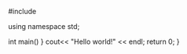#include <iostream>

using namespace std;

int main()
}
	cout<< "Hello world!" << endl;
	return 0;
}
